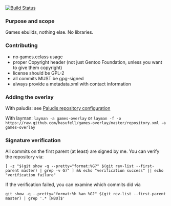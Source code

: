 [![Build Status](https://travis-ci.org/hasufell/games-overlay.png)](https://travis-ci.org/hasufell/games-overlay)

### Purpose and scope

Games ebuilds, nothing else. No libraries.

### Contributing

* no games.eclass usage
* proper Copyright header (not just Gentoo Foundation, unless you want to give them copyright)
* license should be GPL-2
* all commits MUST be gpg-signed
* always provide a metadata.xml with contact information

### Adding the overlay

With paludis: see [Paludis repository configuration](http://paludis.exherbo.org/configuration/repositories/index.html)

With layman:
```layman -a games-overlay``` or ```layman -f -o https://raw.github.com/hasufell/games-overlay/master/repository.xml -a games-overlay```

### Signature verification

All commits on the first parent (at least) are signed by me.
You can verify the repository via:
```
[ -z "$(git show -q --pretty="format:%G?" $(git rev-list --first-parent master) | grep -v G)" ] && echo "verification success" || echo "verification failure"
```

If the verification failed, you can examine which commits did
via
```
git show -q --pretty="format:%h %an %G?" $(git rev-list --first-parent master) | grep '.* [NBU]$'
```
